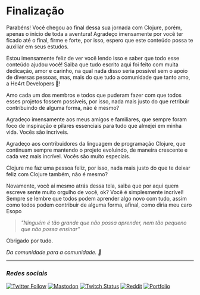 # Finalização

Parabéns! Você chegou ao final dessa sua jornada com Clojure, porém, apenas o início de toda a aventura! Agradeço imensamente por você ter ficado até o final, firme e forte, por isso, espero que este conteúdo possa te auxiliar em seus estudos.

Estou imensamente feliz de ver você lendo isso e saber que todo esse conteúdo ajudou você! Saiba que tudo escrito aqui foi feito com muita dedicação, amor e carinho, na qual nada disso seria possível sem o apoio de diversas pessoas, mas, mais do que tudo a comunidade que tanto amo, a He4rt Developers 💜!

Amo cada um dos membros e todos que puderam fazer com que todos esses projetos fossem possíveis, por isso, nada mais justo do que retribuir contribuindo de alguma forma, não é mesmo?

Agradeço imensamente aos meus amigos e familiares, que sempre foram foco de inspiração e pilares essenciais para tudo que almejei em minha vida. Vocês são incríveis.

Agradeço aos contribuidores da linguagem de programação Clojure, que continuam sempre mantendo o projeto evoluindo, de maneira crescente e cada vez mais incrível. Vocês são muito especiais.

Clojure me faz uma pessoa feliz, por isso, nada mais justo do que te deixar feliz com Clojure também, não é mesmo?

Novamente, você aí mesmo atrás dessa tela, saiba que por aqui quem escreve sente muito orgulho de você, ok? Você é simplesmente incrível! Sempre se lembre que todos podem aprender algo novo com tudo, assim como todos podem contribuir de alguma forma, afinal, como diria meu caro Esopo

> *"Ninguém é tão grande que não possa aprender, nem tão pequeno que não possa ensinar"*

Obrigado por tudo.

*Da comunidade para a comunidade. 💜*

---

### *Redes sociais*
<a href="https://twitter.com/gutolanjoni"><img alt="Twitter Follow" src="https://img.shields.io/twitter/follow/gutolanjoni?style=social"></a> <a href="https://hachyderm.io/@guto"><img alt="Mastodon" src="https://img.shields.io/mastodon/follow/109311170655551921?domain=https%3A%2F%2Fhachyderm.io&style=social"></a> <a href="https://twitch.tv/gutolanjoni"><img alt="Twitch Status" src="https://img.shields.io/twitch/status/gutolanjoni?style=social"></a> <a href="https://www.reddit.com/user/gutolanjoni/"><img alt="Reddit" src="https://img.shields.io/reddit/user-karma/combined/gutolanjoni?style=social"></a> <a href="https://lanjoni.dev"><img alt="Portfolio" src="https://img.shields.io/badge/Portfolio-How%20to%20reach%20me-white"></a>